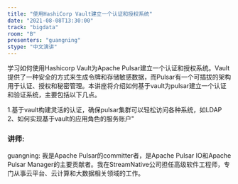 ```yaml
---
title: "使用HashiCorp Vault建立一个认证和授权系统"
date: "2021-08-08T13:30:00" 
track: "bigdata"
room: "B"
presenters: "guangning"
stype: "中文演讲"
---
```

学习如何使用Hashicorp Vault为Apache Pulsar建立一个认证和授权系统。Vault提供了一种安全的方式来生成令牌和存储敏感数据，而Pulsar有一个可插拔的架构用于认证、授权和秘密管理。本讲座将介绍如何基于vault为pulsar建立一个认证和验证系统，主要包括以下几点。
 

 1.基于vault构建灵活的认证，确保pulsar集群可以轻松访问各种系统，如LDAP
 2、如何实现基于vault的应用角色的服务账户"
 ### 讲师: 
 guangning: 我是Apache Pulsar的committer者，是Apache Pulsar IO和Apache Pulsar Manager的主要贡献者。我在StreamNative公司担任高级软件工程师，专门从事云平台、云计算和大数据相关领域的工作。